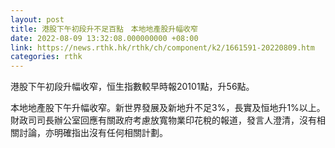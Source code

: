 ```yaml
---
layout: post
title: 港股下午初段升不足百點　本地地產股升幅收窄
date: 2022-08-09 13:32:08.000000000 +08:00
link: https://news.rthk.hk/rthk/ch/component/k2/1661591-20220809.htm
categories: rthk
---
```


港股下午初段升幅收窄，恒生指數較早時報20101點，升56點。

本地地產股下午升幅收窄。新世界發展及新地升不足3%，長實及恒地升1%以上。財政司司長辦公室回應有關政府考慮放寬物業印花稅的報道，發言人澄清，沒有相關討論，亦明確指出沒有任何相關計劃。
